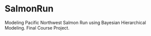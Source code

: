 # SalmonRun
Modeling Pacific Northwest Salmon Run using Bayesian Hierarchical Modeling. Final Course Project.
